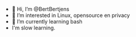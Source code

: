 - 👋 Hi, I’m @BertBertjens
- 👀 I’m interested in Linux, opensource en privacy
- 🌱 I’m currently learning bash
- I'm slow learning.


<!---
BertBertjens/BertBertjens is a ✨ special ✨ repository because its `README.md` (this file) appears on your GitHub profile.
You can click the Preview link to take a look at your changes.
--->
